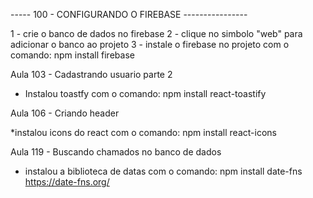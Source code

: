 ----- 100 - CONFIGURANDO O FIREBASE ----------------

1 - crie o banco de dados no firebase
2 - clique no simbolo "web" para adicionar o banco ao projeto
3 - instale o firebase no projeto com o comando: npm install firebase

Aula 103 - Cadastrando usuario parte 2

* Instalou toastfy com o comando:
      npm install react-toastify

Aula 106 - Criando header

*instalou icons do react com o comando:
npm install react-icons

Aula 119 - Buscando chamados no banco de dados

* instalou a biblioteca de datas com o comando:
 npm install date-fns
 https://date-fns.org/